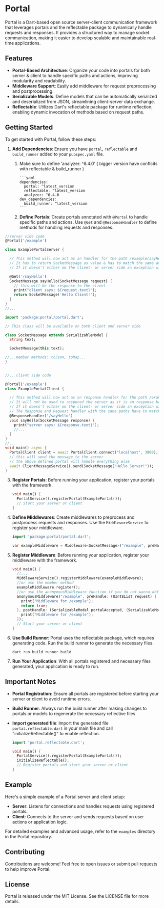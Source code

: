 # Portal

Portal is a Dart-based open source server-client communication framework that leverages portals and the reflectable package to dynamically handle requests and responses. It provides a structured way to manage socket communication, making it easier to develop scalable and maintainable real-time applications.

## Features

- **Portal-Based Architecture**: Organize your code into portals for both server & client to handle specific paths and actions, improving modularity and readability.
- **Middleware Support**: Easily add middleware for request preprocessing and postprocessing.
- **Serializable Models**: Define models that can be automatically serialized and deserialized from JSON, streamlining client-server data exchange.
- **Reflectable**: Utilizes Dart's reflectable package for runtime reflection, enabling dynamic invocation of methods based on request paths.

## Getting Started

To get started with Portal, follow these steps:

1. **Add Dependencies**: Ensure you have `portal`, `reflectable` and `build_runner` added to your `pubspec.yaml` file. 
   1. Make sure to define 'analyzer: ^6.4.0' ( bigger version have conflcits with reflectable & build_runner ) 

          ```yaml
          dependencies:
            portal: ^latest_version
            reflectable: ^latest_version
            analyzer: ^6.4.0
          dev_dependencies:
            build_runner: ^latest_version
          ```
   2. **Define Portals**: Create portals annotated with `@Portal` to handle specific paths and actions. Use `@Get` and `@ResponseHandler` to define methods for handling requests and responses. 
      

```dart 
//server side code   
@Portal('/example')

class ExamplePortalServer {

  // This method will now act as an handler for the path /example/sayHello
  // It has to return SocketMessage as value & has to match the same argument type of the handler in the client side!
  // If it doesn't either on the client- or server side an exception will be thrown because of incompatible types

  @Get('/sayHello')
  SocketMessage sayHello(SocketMessage request) {
    // this will be the response to the client
    print("client says: ${request.text}");
    return SocketMessage('Hello Client!');
  }
}
//... 
   ```
```dart
import 'package:portal/portal.dart';

// This class will be available on both client and server side

class SocketMessage extends SerializableModel {
  String text;

  SocketMessage(this.text);

//...member methods: toJson, toMap...
}
 

//...client side code 

@Portal('/example')
class ExamplePortalClient {

  // This method will now act as an response handler for the path /example/sayHello
  // It will not be used to responed the server as it is an response handler only!
  // If it doesn't either on the client- or server side an exception will be thrown because of incompatible types
  // The Response and Request handler with the sane paths have to match the same types when it comes to the handler argument  
  @ResponseHandler('/sayHello')
  void sayHello(SocketMessage response) {
    print("server says: ${response.text}");
    //... 
  }
}
//...
void main() async {
  PortalClient client = await PortalClient.connect("localhost", 3000);
  // this will send the message to the server
  // the above defined portal will handle everything else
  await ClientMessageService().send(SocketMessage("Hello Server!"));
}
```

3. **Register Portals**: Before running your application, register your portals with the framework.

    ```dart
    void main() {
      PortalService().registerPortal(ExamplePortal());
      // Start your server or client
    }
    ```


4. **Define Middlewares**: Create middlewares to preprocess and postprocess requests and responses. Use the `MiddlewareService` to register your middleware.

    ```dart
    import 'package:portal/portal.dart';

    var exampleMiddleware = Middleware<SocketMessage>("/example", preHandle: (accepts) async => true, postHandle: (portalAccepted, {portalReturned}) async => print(portalAccepted));
    
   ```

5. **Register Middleware**: Before running your application, register your middleware with the framework.

    ```dart
    void main() {
      //...
      MiddlewareService().registerMiddleware(exampleMiddleware);
      //or use the member method
      exampleMiddleware.register();
      //or use the anonymousMiddleware function if you do not wanna define a class
      anonymousMiddleware("/example", preHandle: (UInt8List request) {
        print("Middleware for /example");
        return true;
      }, postHandle: (SerializableModel portalAccepted, {SerializableModel? portalReturned}) {
        print("Middleware for /example");
      });
      // Start your server or client
    }
    ```

5. **Use Build Runner**: Portal uses the reflectable package, which requires generating code. Run the build runner to generate the necessary files.

    ```shell
    dart run build_runner build
    ```

6. **Run Your Application**: With all portals registered and necessary files generated, your application is ready to run.

## Important Notes

- **Portal Registration**: Ensure all portals are registered before starting your server or client to avoid runtime errors.
- **Build Runner**: Always run the build runner after making changes to portals or models to regenerate the necessary reflective files.
- **Import generated file**: Import the generated file `portal.reflectable.dart` in your main file and call "initializeReflectable()" to enable reflection.

    ```dart
    import 'portal.reflectable.dart';
  
    void main() {
      PortalService().registerPortal(ExamplePortal());
      initializeReflectable();
      // Register portals and start your server or client
    }
    ```
## Example

Here's a simple example of a Portal server and client setup:

- **Server**: Listens for connections and handles requests using registered portals.
- **Client**: Connects to the server and sends requests based on user actions or application logic.

For detailed examples and advanced usage, refer to the `examples` directory in the Portal repository.

## Contributing

Contributions are welcome! Feel free to open issues or submit pull requests to help improve Portal.

## License

Portal is released under the MIT License. See the LICENSE file for more details.
